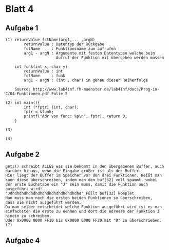 # Blatt 4

## Aufgabe 1  

	(1)	returnValue fctName(arg1,... ,argN)  	
			returnValue	: Datentyp der Rückgabe  
			fctName 	: Funktionsname zum aufrufen  
			arg1 - argN	: Argumente mit festen Datentypen welche beim  
						  Aufruf der Funktion mit übergeben werden müssen  

		int funk(int x, char y)  
			returnValue	: int  
			fctName 	: funk  
			arg1 - argN	: (int , char) in genau dieser Reihenfolge  

		Source: http://www.lab4inf.fh-muenster.de/lab4inf/docs/Prog-in-C/04-Funktionen.pdf Folie 5  

	(2) int main(){
			int (*fptr) (int, char);
			fptr = &funk;
			printf("Adr von func: %p\n", fptr); return 0;
		}

	(3)

	(4)

## Aufgabe 2
	
	gets() schreibt ALLES was sie bekommt in den übergebenen Buffer, auch
	darüber hinaus, wenn die Eingabe größer ist als der Buffer.  
	Hier liegt der Buffer im Speicher vor den drei Funktionen. Heißt man  
	kann diese überschreiben, indem man den buf[32] voll spammt, wobei  
	der erste Buchstabe ein "J" sein muss, damit die Funktion auch   
	ausgeführt wird!  
	"Jdhdhdhdhdhdhdhdhdhdhdhdhdhdhdhd" Füllt buf[32] komplet  
	Nun muss man noch die ersten beiden Funktionen so überschreiben,  
	dass sie nicht ausgeführt werden.  
	Da man selber entscheidet welche Funktion ausgeführt wird ist es man  
	einfachsten die erste zu nehmen und dort die Adresse der Funktion 3  hinein zu schreiben.  
	Oder 0x0000 0000 FF10 bis 0x0000 0000 FF20 mit "0" zu überschrieben. (?)

## Aufgabe 4
